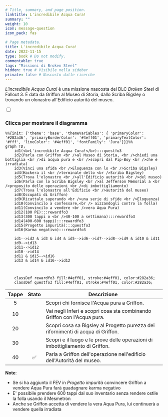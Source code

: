 ```yaml
---
# Title, summary, and page position.
linktitle: L'incredibile Acqua Cura!
summary: ""
weight: 10
icon: message-question
icon_pack: fas

# Page metadata.
title: L'incredibile Acqua Cura!
date: 2022-11-15
type: book # Do not modify.
commentable: true
tags: "Missioni di Broken Steel"
hidden: true # Visibile nella sidebar
private: false # Nascosto dalle ricerche
---
```



<div class="fo3">

*L'incredibile Acqua Cura!* è una missione nascosta del DLC *Broken Steel* di Fallout 3. È data da Griffon al Museo di Storia, dallo Scriba Bigsley o trovando un olonastro all'Edificio autorità del museo.


<section class="chart-collapse">
<input type="checkbox" name="collapse2" id="handle2">
<h3 class="handle">
<label for="handle2">Clicca per mostrare il diagramma</label>
</h3>
<div class="content">

```mermaid
%%{init: {'theme': 'base', 'themeVariables': { 'primaryColor': '#282a36', 'primaryBorderColor': '#4eff01', 'primaryTextColor': '#fff', 'lineColor': '#4eff01', 'fontFamily': 'Jura'}}}%%
graph TD;
    id1(<b>L'incredibile Acqua Cura!</b>):::questfo3
    id2(Parla con Griffon <br />al Museo di Storia, <br />chiedi una bottiglia <br />di acqua pura e <br />scopri dal Pip-Boy <br />che è irradiata)
    id3(Vinci una sfida <br />Eloquenza con lo <br />Scriba Bigsley)
    id4(Hackera il <br />terminale dello <br />Scriba Bigsley)
    id5(Trova l'olonastro <br />all'Edificio autorità <br />del museo)
    id6(Parla con lo Scriba Bigsley <br />al Jefferson Memorial a <br />proposito delle operazioni <br />di imbottigliamento)
    id7(Trova l'olonastro all'Edificio <br />autorità del museo) 
    id8(Occupati di Griffon)
    id9(Ricattalo superando <br />una serie di sfide <br />Eloquenza)
    id10(Convincilo a confessare,<br /> aizzandogli contro la folla)
    id11(Convincilo a vendere <br />vera Aqua Pura)
    id12(100 PE):::rewardfo3
    id13(300 tappi o <br />40-100 a settimana):::rewardfo3
    id14(400-600 tappi):::rewardfo3
    id15(Progetto impurità):::questfo3
    id16(Karma negativo):::rewardfo3

    id1-->id2 & id3 & id4 & id5-->id6-->id7-->id8-->id9 & id10 & id11
    id9-->id13
    id11-->id12
    id10-->id14
    id11 & id15-->id16
    id13 & id14 & id16-->id12
    
    
    
    classDef rewardfo3 fill:#4eff01, stroke:#4eff01, color:#282a36;
    classDef questfo3 fill:#4eff01, stroke:#4eff01, color:#282a36;
```

</div>
</section>

| Tappe |       Stato        | Descrizione |
| :---: | :----------------: | ----------- |
| 5      |                    | Scopri chi fornisce l'Acqua pura a Griffon.            |
| 10      |                    | Vai negli Inferi e scopri cosa sta combinando Griffon con l'Acqua pura.            |
| 20      |                    |    Scopri cosa sa Bigsley al Progetto purezza dei rifornimenti di acqua di Griffon.         |
| 30      |                    | Scopri e il luogo e le prove delle operazioni di imbottigliamento di Griffon.            |
| 40      | :white_check_mark:                   | Parla a Griffon dell'operazione nell'edificio dell'Autorità del museo.            |





**Note**:
- Se si ha aggiunto il FEV in *Progetto impurità* convincere Griffon a vendere Aqua Pura farà guadagnare karma negativo
- E' possibile prendere 600 tappi dal suo inventario senza rendere ostile la folla usando il Mesmetron
- Anche se Griffon accetta di vendere la vera Aqua Pura, lui continuerà a vendere quella irradiata




</div>